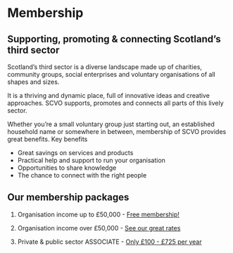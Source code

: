  # Membership

## Supporting, promoting & connecting Scotland’s third sector

Scotland’s third sector is a diverse landscape made up of charities, community groups, social enterprises and voluntary organisations of all shapes and sizes.

It is a thriving and dynamic place, full of innovative ideas and creative approaches. SCVO supports, promotes and connects all parts of this lively sector.

Whether you’re a small voluntary group just starting out, an established household name or somewhere in between, membership of SCVO provides great benefits.
Key benefits

* Great savings on services and products
* Practical help and support to run your organisation
* Opportunities to share knowledge
* The chance to connect with the right people

## Our membership packages

1. Organisation income up to £50,000 - [Free membership!](income-up-to-50000.md)

2. Organisation income over £50,000 - [See our great rates](income-over-50000.md)

3. Private & public sector ASSOCIATE - [Only £100 - £725 per year](private-public-sector.md)


